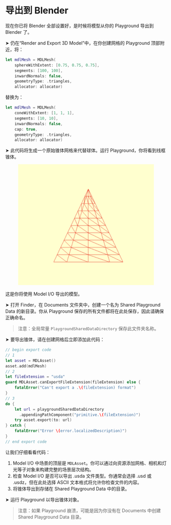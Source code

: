 # 导出到 Blender

现在你已将 Blender 全部设置好，是时候将模型从你的 Playground 导出到 Blender 了。&#x20;

➤ 仍在“Render and Export 3D Model”中，在你创建网格的 Playground 顶部附近，将：

```swift
let mdlMesh = MDLMesh(
    sphereWithExtent: [0.75, 0.75, 0.75],
    segments: [100, 100],
    inwardNormals: false,
    geometryType: .triangles,
    allocator: allocator)
```

替换为：

```swift
let mdlMesh = MDLMesh(
    coneWithExtent: [1, 1, 1],
    segments: [10, 10],
    inwardNormals: false,
    cap: true,
    geometryType: .triangles,
    allocator: allocator)
```

➤ 此代码将生成一个原始锥体网格来代替球体。运行 Playground，你将看到线框锥体。

<figure><img src="../../../.gitbook/assets/1_2_cone.png" alt=""><figcaption></figcaption></figure>

这是你将使用 Model I/O 导出的模型。

➤ 打开 Finder，在 Documents 文件夹中，创建一个名为 Shared Playground Data 的新目录。你从 Playground 保存的所有文件都将在此处保存，因此请确保正确命名。

> 注意：全局常量 `PlaygroundSharedDataDirectory` 保存此文件夹名称。

➤ 要导出锥体，请在创建网格后立即添加此代码：

```swift
// begin export code
// 1
let asset = MDLAsset()
asset.add(mdlMesh)
// 2
let fileExtension = "usda"
guard MDLAsset.canExportFileExtension(fileExtension) else {
    fatalError("Can't export a .\(fileExtension) format")
}
// 3
do {
    let url = playgroundSharedDataDirectory
      .appendingPathComponent("primitive.\(fileExtension)")
    try asset.export(to: url)
} catch {
    fatalError("Error \(error.localizedDescription)")
}
// end export code
```

让我们仔细看看代码：

1. Model I/O 中场景的顶层是 `MDLAsset`。你可以通过向资源添加网格、相机和灯光等子对象来构建完整的场景层次结构。
2. 检查 Model I/O 是否可以导出 .usda 文件类型。你通常会选择 .usd 或 .usdz，但在此处选择 ASCII 文本格式将允许你检查文件的内容。
3. 将锥体导出到存储在 Shared Playground Data 中的目录。

➤ 运行 Playground 以导出锥体对象。

> 注意：如果 Playground 崩溃，可能是因为你没有在 Documents 中创建 Shared Playground Data 目录。
